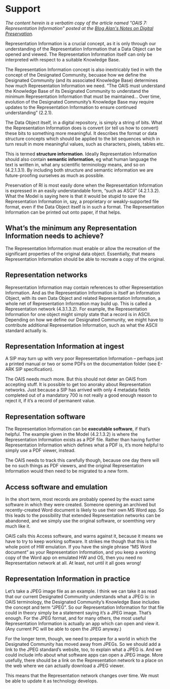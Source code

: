 # Support



*The content herein is a verbatim copy of the article named "OAIS 7: Representation Information" posted at the [Blog Alan's Notes on Digital Preservation](https://alanake.wordpress.com/2008/01/24/oais-7-representation-information/ ).*


Representation Information is a crucial concept, as it is only through our understanding of the Representation Information that a Data Object can be opened and viewed. The Representation Information itself can only be interpreted with respect to a suitable Knowledge Base.

The Representation Information concept is also inextricably tied in with the concept of the Designated Community, becuase how we define the Designated Community (and its associated Knowledge Base) determines how much Representation Information we need. “The OAIS must understand the Knowledge Base of its Designated Community to understand the minimum Representation Information that must be maintained... Over time, evolution of the Designated Community’s Knowledge Base may require updates to the Representation Information to ensure continued understanding” (2.2.1).


The Data Object itself, in a digital repository, is simply a string of bits. What the Representation Information does is convert (or tell us how to convert) these bits to something more meaningful. It describes the format or data structure concepts which should be applied to the bit sequences which in turn result in more meaningful values, such as characters, pixels, tables etc.

This is termed **structure information**. Ideally Representation Information should also contain **semantic information**, eg what human language the text is written in, what any scientific terminology means, and so on (4.2.1.3.1). By including both structure and semantic information we are future-proofing ourselves as much as possible.

Preservation of RI is most easily done when the Representation Information is expressed in an easily understandable form, “such as ASCII” (4.2.1.3.2). What the Model is saying here is that it would be stupid to save the Representation Information in, say, a proprietary or weakly-supported file format, even if the Data Object itself is in such a format. The Representation Information can be printed out onto paper, if that helps.

## What’s the minimum any Representation Information needs to achieve?

The Representation Information must enable or allow the recreation of the significant properties of the original data object. Essentially, that means Representation Information should be able to recreate a copy of the original.

## Representation networks

Representation Information may contain references to other Representation Information. And as the Representation Information is itself an Information Object, with its own Data Object and related Representation Information, a whole net of Representation Information may build up. This is called a Representation network (4.3.1.3.2). For example, the Representation Information for one object might simply state that a record is in ASCII. Depending on how we define our Designated Community, we might have to contribute additional Representation Information, such as what the ASCII standard actually is.

## Representation Information at ingest

A SIP may turn up with very poor Representation Information – perhaps just a printed manual or two or some PDFs on the documentation folder (see E-ARK SIP specification). 

The OAIS needs much more. But this should not deter an OAIS from accepting stuff. It is possible to get too anoraky about Representation networks. Just because a SIP has arrived with only 4 metadata fields completed out of a mandatory 700 is not really a good enough reason to reject it, if it’s a record of permanent value.

## Representation software

The Representation Information can be **executable software**, if that’s helpful. The example given in the Model (4.2.1.3.2) is where the Representation Information exists as a PDF file. Rather than having further Representation Information which defines what a PDF is, it’s more helpful to simply use a PDF viewer, instead. 

The OAIS needs to track this carefully though, because one day there will be no such things as PDF viewers, and the original Representation Information would then need to be migrated to a new form.

## Access software and emulation

In the short term, most records are probably opened by the exact same software in which they were created. Someone opening an archived but recently-created Word document is likely to use their own MS Word app. So this leads to the possibility that extended Representation networks can be abandoned, and we simply use the original software, or soemthing very much like it. 

OAIS calls this Access software, and warns against it, because it means we have to try to keep working software. It strikes me though that this is the whole point of HW emulation. If you have the single phrase “MS Word document” as your Representation Information, and you keep a working copy of the Word app on emulated HW and OS, then you need no Representation network at all. At least, not until it all goes wrong!

## Representation Information in practice

Let’s take a JPEG image file as an example. I think we can take it as read that our current Designated Community understands what a JPEG is: in OAIS terminology, the Designated Community’s Knowledge Base includes the concept and term “JPEG”. So our Representation Information for that file could in theory simply be a statement saying it’s a JPEG image. That’s enough. For the JPEG format, and for many others, the most useful Representation Information is actually an app which can open and view it. (Any current PC will be able to open the JPEG anyway.)

For the longer term, though, we need to prepare for a world in which the Designated Community has moved away from JPEGs. So we should add a link to the JPEG standard’s website, too, to explain what a JPEG is. And we could include info about what software apps can open a JPEG image. More usefully, there should be a link on the Representation network to a place on the web where we can actually download a JPEG viewer.

This means that the Representation network changes over time. We must be able to update it as technology develops.
